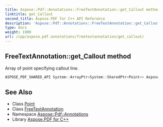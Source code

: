 ```yaml
---
title: Aspose::Pdf::Annotations::FreeTextAnnotation::get_Callout method
linktitle: get_Callout
second_title: Aspose.PDF for C++ API Reference
description: 'Aspose::Pdf::Annotations::FreeTextAnnotation::get_Callout method. Array of point specifying callout line in C++.'
type: docs
weight: 1900
url: /cpp/aspose.pdf.annotations/freetextannotation/get_callout/
---
```

## FreeTextAnnotation::get_Callout method


Array of point specifying callout line.

```cpp
ASPOSE_PDF_SHARED_API System::ArrayPtr<System::SharedPtr<Point>> Aspose::Pdf::Annotations::FreeTextAnnotation::get_Callout()
```

## See Also

* Class [Point](../../../aspose.pdf/point/)
* Class [FreeTextAnnotation](../)
* Namespace [Aspose::Pdf::Annotations](../../)
* Library [Aspose.PDF for C++](../../../)
